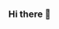 ### Hi there 👋

<!--
**mdz337426/mdz337426** is a ✨ _special_ ✨ repository because its `README.md` (this file) appears on your GitHub profile.

Here are some ideas to get you started:

- 🌱 I’m currently learning ... C++, DSA
- 👯 I’m looking to collaborate on ... 
- 🤔 I’m looking for help with ... 
- 💬 Ask me about ... Nothing
- 📫 How to reach me: ... 🫠(z._.007_)
- 😄 Pronouns: ... 
- ⚡ Fun fact: ... 
-->

